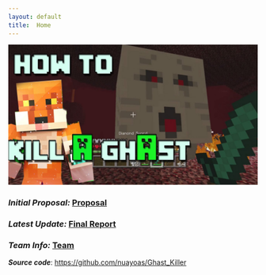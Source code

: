 ```yaml
---
layout: default
title:  Home
---
```

<div style="text-align:center"><img src="https://raw.githubusercontent.com/nuayoas/Ghast_Killer/main/index.jpg" width=600/></div>

### ***Initial Proposal:***  [Proposal](proposal.html)
  
### ***Latest Update:*** [Final Report](final.html)
  
### ***Team Info:*** [Team](team.html)

***Source code***: <a herf = "https://github.com/nuayoas/Ghast_Killer">https://github.com/nuayoas/Ghast_Killer </a>


